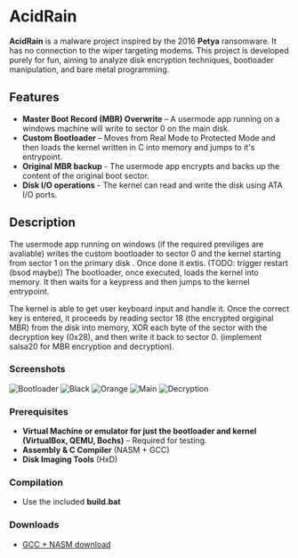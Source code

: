 # AcidRain


**AcidRain** is a malware project inspired by the 2016 **Petya** ransomware. It has no connection to the wiper targeting modems. 
This project is developed purely for fun, aiming to analyze disk encryption techniques, bootloader manipulation, and bare metal programming.

## Features
- **Master Boot Record (MBR) Overwrite** – A usermode app running on a windows machine will write to sector 0 on the main disk.
- **Custom Bootloader** – Moves from Real Mode to Protected Mode and then loads the kernel written in C into memory and jumps to it's entrypoint.
- **Original MBR backup** - The usermode app encrypts and backs up the content of the original boot sector.
- **Disk I/O operations** - The kernel can read and write the disk using ATA I/O ports.

## Description
The usermode app running on windows (if the required previliges are avaliable) writes the custom bootloader to sector 0 and the kernel starting from sector 1 on the primary disk . Once done it extis. (TODO: trigger restart (bsod maybe))
The bootloader, once executed, loads the kernel into memory. It then waits for a keypress and then jumps to the kernel entrypoint.

The kernel is able to get user keyboard input and handle it. Once the correct key is entered, it proceeds by reading sector 18 (the encrypted orgiginal MBR) from the disk into memory, XOR each byte of the sector with the decryption key (0x28), and then write it back to sector 0. (implement salsa20 for MBR encryption and decryption).

### Screenshots

![Bootloader](https://github.com/user-attachments/assets/7fa3d93e-bb1c-4290-ab82-1fc70de173ea)
![Black](https://github.com/user-attachments/assets/2af410b5-17be-4fdb-b95f-1ea740771f93)
![Orange](https://github.com/user-attachments/assets/90dcbaec-5dea-445f-a01d-47d13ab312ea)
![Main](https://github.com/user-attachments/assets/21ad9890-42ad-4cf4-b817-b9e6459d9598)
![Decryption](https://github.com/user-attachments/assets/03e85c72-72fc-461a-b4e8-7eac14a3a064)

### Prerequisites
- **Virtual Machine or emulator for just the bootloader and kernel (VirtualBox, QEMU, Bochs)** – Required for testing.
- **Assembly & C Compiler** (NASM + GCC)
- **Disk Imaging Tools** (HxD)


 ### Compilation
 - Use the included **build.bat**

### Downloads
 - [GCC + NASM download](https://drive.google.com/drive/folders/1TjOJSpnz9Bj8TVHjr1bmG9Abp9VYs74g?usp=drive_link)






